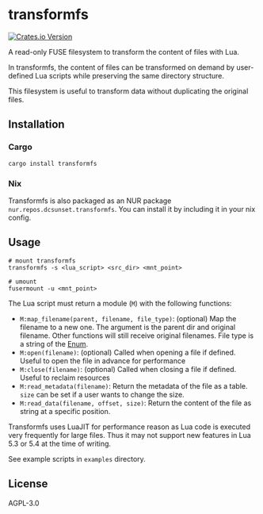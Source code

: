 # transformfs

[![Crates.io Version](https://img.shields.io/crates/v/transformfs)](https://crates.io/crates/transformfs)

A read-only FUSE filesystem to transform the content of files with Lua.

In transformfs, the content of files can be transformed on demand by user-defined Lua scripts
while preserving the same directory structure.

This filesystem is useful to transform data without duplicating the original files.

## Installation

### Cargo

```shell
cargo install transformfs
```

### Nix

Transformfs is also packaged as an NUR package `nur.repos.dcsunset.transformfs`.
You can install it by including it in your nix config.



## Usage

``` shell
# mount transformfs
transformfs -s <lua_script> <src_dir> <mnt_point>

# umount
fusermount -u <mnt_point>
```

The Lua script must return a module (`M`) with the following functions:
- `M:map_filename(parent, filename, file_type)`: (optional) Map the filename to a new one. The argument is the parent dir and original filename. Other functions will still receive original filenames. File type is a string of the [Enum](https://docs.rs/fuser/latest/fuser/enum.FileType.html).
- `M:open(filename)`: (optional) Called when opening a file if defined. Useful to open the file in advance for performance
- `M:close(filename)`: (optional) Called when closing a file if defined. Useful to reclaim resources
- `M:read_metadata(filename)`: Return the metadata of the file as a table. `size` can be set if a user wants to change the size.
- `M:read_data(filename, offset, size)`: Return the content of the file as string at a specific position.

Transformfs uses LuaJIT for performance reason as Lua code is executed very frequently for large files.
Thus it may not support new features in Lua 5.3 or 5.4 at the time of writing.

See example scripts in `examples` directory.


## License

AGPL-3.0

